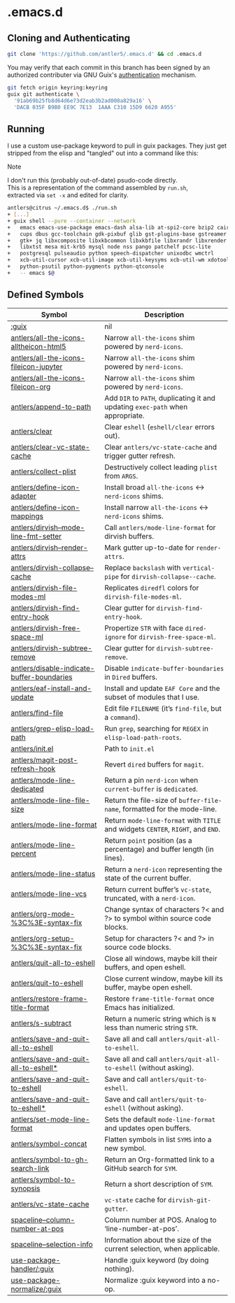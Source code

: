 <!-- SPDX-FileCopyrightText: 2024 antlers <antlers@illucid.net> -->
<!-- SPDX-License-Identifier: CC-BY-SA-4.0 -->
<!-- This file is generated from $< -->
<!-- Do not edit it directly -->
<h1>.emacs.d</h1>

## Cloning and Authenticating

``` bash
git clone 'https://github.com/antler5/.emacs.d' && cd .emacs.d
```

You may verify that each commit in this branch has been signed by an
authorized contributer via GNU Guix's
[authentication](https://guix.gnu.org/manual/en/html_node/Invoking-guix-git-authenticate.html)
mechanism.

``` bash
git fetch origin keyring:keyring
guix git authenticate \
  '91ab69b25fb8d64d6e73d2eab3b2ad008a829a16' \
  'DACB 035F B9B0 EE9C 7E13  1AAA C310 15D9 6620 A955'
```

## Running

I use a custom use-package keyword to pull in guix packages.
They just get stripped from the elisp and "tangled" out into a command
like this:

> [!NOTE]
> I don't run this (probably out-of-date) psudo-code directly.</br>
> This is a representation of the command assembled by <code>run.sh</code>,</br>
> extracted via `set -x` and edited for clarity.

``` bash
antlers@citrus ~/.emacs.d$ ./run.sh
+ [...]
+ guix shell --pure --container --network                                \
+   emacs emacs-use-package emacs-dash alsa-lib at-spi2-core bzip2 cairo \
+   cups dbus gcc-toolchain gdk-pixbuf glib gst-plugins-base gstreamer   \
+   gtk+ jq libxcomposite libxkbcommon libxkbfile libxrandr libxrender   \
+   libxtst mesa mit-krb5 mysql node nss pango patchelf pcsc-lite        \
+   postgresql pulseaudio python speech-dispatcher unixodbc wmctrl       \
+   xcb-util-cursor xcb-util-image xcb-util-keysyms xcb-util-wm xdotool  \
+   python-psutil python-pygments python-qtconsole                       \
+   -- emacs $@
```

## Defined Symbols

<table>
<thead>
<tr class="header">
<th>Symbol</th>
<th>Description</th>
</tr>
</thead>
<tbody>
<tr class="odd">
<td><a
href="https://github.com/search?q=repo%3Aantler5%2F.emacs.d%20+NOT+path%3AREADME.md+:guix&amp;type=code">:guix</a></td>
<td>nil</td>
</tr>
<tr class="even">
<td><a
href="https://github.com/search?q=repo%3Aantler5%2F.emacs.d%20+NOT+path%3AREADME.md+antlers/all-the-icons-alltheicon-html5&amp;type=code">antlers/all-the-icons-alltheicon-html5</a></td>
<td>Narrow <code class="verbatim">all-the-icons</code> shim powered by
<code class="verbatim">nerd-icons</code>.</td>
</tr>
<tr class="odd">
<td><a
href="https://github.com/search?q=repo%3Aantler5%2F.emacs.d%20+NOT+path%3AREADME.md+antlers/all-the-icons-fileicon-jupyter&amp;type=code">antlers/all-the-icons-fileicon-jupyter</a></td>
<td>Narrow <code class="verbatim">all-the-icons</code> shim powered by
<code class="verbatim">nerd-icons</code>.</td>
</tr>
<tr class="even">
<td><a
href="https://github.com/search?q=repo%3Aantler5%2F.emacs.d%20+NOT+path%3AREADME.md+antlers/all-the-icons-fileicon-org&amp;type=code">antlers/all-the-icons-fileicon-org</a></td>
<td>Narrow <code class="verbatim">all-the-icons</code> shim powered by
<code class="verbatim">nerd-icons</code>.</td>
</tr>
<tr class="odd">
<td><a
href="https://github.com/search?q=repo%3Aantler5%2F.emacs.d%20+NOT+path%3AREADME.md+antlers/append-to-path&amp;type=code">antlers/append-to-path</a></td>
<td>Add <code class="verbatim">DIR</code> to <code
class="verbatim">PATH</code>, duplicating it and updating <code
class="verbatim">exec-path</code> when appropriate.</td>
</tr>
<tr class="even">
<td><a
href="https://github.com/search?q=repo%3Aantler5%2F.emacs.d%20+NOT+path%3AREADME.md+antlers/clear&amp;type=code">antlers/clear</a></td>
<td>Clear <code class="verbatim">eshell</code> (<code
class="verbatim">eshell/clear</code> errors out).</td>
</tr>
<tr class="odd">
<td><a
href="https://github.com/search?q=repo%3Aantler5%2F.emacs.d%20+NOT+path%3AREADME.md+antlers/clear-vc-state-cache&amp;type=code">antlers/clear-vc-state-cache</a></td>
<td>Clear <code class="verbatim">antlers/vc-state-cache</code> and
trigger gutter refresh.</td>
</tr>
<tr class="even">
<td><a
href="https://github.com/search?q=repo%3Aantler5%2F.emacs.d%20+NOT+path%3AREADME.md+antlers/collect-plist&amp;type=code">antlers/collect-plist</a></td>
<td>Destructively collect leading <code class="verbatim">plist</code>
from <code class="verbatim">ARGS</code>.</td>
</tr>
<tr class="odd">
<td><a
href="https://github.com/search?q=repo%3Aantler5%2F.emacs.d%20+NOT+path%3AREADME.md+antlers/define-icon-adapter&amp;type=code">antlers/define-icon-adapter</a></td>
<td>Install broad <code class="verbatim">all-the-icons</code> &lt;-&gt;
<code class="verbatim">nerd-icons</code> shims.</td>
</tr>
<tr class="even">
<td><a
href="https://github.com/search?q=repo%3Aantler5%2F.emacs.d%20+NOT+path%3AREADME.md+antlers/define-icon-mappings&amp;type=code">antlers/define-icon-mappings</a></td>
<td>Install narrow <code class="verbatim">all-the-icons</code> &lt;-&gt;
<code class="verbatim">nerd-icons</code> shims.</td>
</tr>
<tr class="odd">
<td><a
href="https://github.com/search?q=repo%3Aantler5%2F.emacs.d%20+NOT+path%3AREADME.md+antlers/dirvish--mode-line-fmt-setter&amp;type=code">antlers/dirvish–mode-line-fmt-setter</a></td>
<td>Call <code class="verbatim">antlers/mode-line-format</code> for
dirvish buffers.</td>
</tr>
<tr class="even">
<td><a
href="https://github.com/search?q=repo%3Aantler5%2F.emacs.d%20+NOT+path%3AREADME.md+antlers/dirvish--render-attrs&amp;type=code">antlers/dirvish–render-attrs</a></td>
<td>Mark gutter up-to-date for <code
class="verbatim">render-attrs</code>.</td>
</tr>
<tr class="odd">
<td><a
href="https://github.com/search?q=repo%3Aantler5%2F.emacs.d%20+NOT+path%3AREADME.md+antlers/dirvish-collapse--cache&amp;type=code">antlers/dirvish-collapse–cache</a></td>
<td>Replace <code class="verbatim">backslash</code> with <code
class="verbatim">vertical-pipe</code> for <code
class="verbatim">dirvish-collapse--cache</code>.</td>
</tr>
<tr class="even">
<td><a
href="https://github.com/search?q=repo%3Aantler5%2F.emacs.d%20+NOT+path%3AREADME.md+antlers/dirvish-file-modes-ml&amp;type=code">antlers/dirvish-file-modes-ml</a></td>
<td>Replicates <code class="verbatim">diredfl</code> colors for <code
class="verbatim">dirvish-file-modes-ml</code>.</td>
</tr>
<tr class="odd">
<td><a
href="https://github.com/search?q=repo%3Aantler5%2F.emacs.d%20+NOT+path%3AREADME.md+antlers/dirvish-find-entry-hook&amp;type=code">antlers/dirvish-find-entry-hook</a></td>
<td>Clear gutter for <code
class="verbatim">dirvish-find-entry-hook</code>.</td>
</tr>
<tr class="even">
<td><a
href="https://github.com/search?q=repo%3Aantler5%2F.emacs.d%20+NOT+path%3AREADME.md+antlers/dirvish-free-space-ml&amp;type=code">antlers/dirvish-free-space-ml</a></td>
<td>Propertize <code class="verbatim">STR</code> with face <code
class="verbatim">dired-ignore</code> for <code
class="verbatim">dirvish-free-space-ml</code>.</td>
</tr>
<tr class="odd">
<td><a
href="https://github.com/search?q=repo%3Aantler5%2F.emacs.d%20+NOT+path%3AREADME.md+antlers/dirvish-subtree-remove&amp;type=code">antlers/dirvish-subtree-remove</a></td>
<td>Clear gutter for <code
class="verbatim">dirvish-subtree-remove</code>.</td>
</tr>
<tr class="even">
<td><a
href="https://github.com/search?q=repo%3Aantler5%2F.emacs.d%20+NOT+path%3AREADME.md+antlers/disable-indicate-buffer-boundaries&amp;type=code">antlers/disable-indicate-buffer-boundaries</a></td>
<td>Disable <code class="verbatim">indicate-buffer-boundaries</code> in
<code class="verbatim">Dired</code> buffers.</td>
</tr>
<tr class="odd">
<td><a
href="https://github.com/search?q=repo%3Aantler5%2F.emacs.d%20+NOT+path%3AREADME.md+antlers/eaf-install-and-update&amp;type=code">antlers/eaf-install-and-update</a></td>
<td>Install and update <code class="verbatim">EAF Core</code> and the
subset of modules that I use.</td>
</tr>
<tr class="even">
<td><a
href="https://github.com/search?q=repo%3Aantler5%2F.emacs.d%20+NOT+path%3AREADME.md+antlers/find-file&amp;type=code">antlers/find-file</a></td>
<td>Edit file <code class="verbatim">FILENAME</code> (it’s <code
class="verbatim">find-file</code>, but a <code
class="verbatim">command</code>).</td>
</tr>
<tr class="odd">
<td><a
href="https://github.com/search?q=repo%3Aantler5%2F.emacs.d%20+NOT+path%3AREADME.md+antlers/grep-elisp-load-path&amp;type=code">antlers/grep-elisp-load-path</a></td>
<td>Run <code class="verbatim">grep</code>, searching for <code
class="verbatim">REGEX</code> in <code
class="verbatim">elisp-load-path-roots</code>.</td>
</tr>
<tr class="even">
<td><a
href="https://github.com/search?q=repo%3Aantler5%2F.emacs.d%20+NOT+path%3AREADME.md+antlers/init.el&amp;type=code">antlers/init.el</a></td>
<td>Path to <code class="verbatim">init.el</code></td>
</tr>
<tr class="odd">
<td><a
href="https://github.com/search?q=repo%3Aantler5%2F.emacs.d%20+NOT+path%3AREADME.md+antlers/magit-post-refresh-hook&amp;type=code">antlers/magit-post-refresh-hook</a></td>
<td>Revert <code class="verbatim">dired</code> buffers for <code
class="verbatim">magit</code>.</td>
</tr>
<tr class="even">
<td><a
href="https://github.com/search?q=repo%3Aantler5%2F.emacs.d%20+NOT+path%3AREADME.md+antlers/mode-line-dedicated&amp;type=code">antlers/mode-line-dedicated</a></td>
<td>Return a pin <code class="verbatim">nerd-icon</code> when <code
class="verbatim">current-buffer</code> is <code
class="verbatim">dedicated</code>.</td>
</tr>
<tr class="odd">
<td><a
href="https://github.com/search?q=repo%3Aantler5%2F.emacs.d%20+NOT+path%3AREADME.md+antlers/mode-line-file-size&amp;type=code">antlers/mode-line-file-size</a></td>
<td>Return the file-size of <code
class="verbatim">buffer-file-name</code>, formatted for the
mode-line.</td>
</tr>
<tr class="even">
<td><a
href="https://github.com/search?q=repo%3Aantler5%2F.emacs.d%20+NOT+path%3AREADME.md+antlers/mode-line-format&amp;type=code">antlers/mode-line-format</a></td>
<td>Return <code class="verbatim">mode-line-format</code> with <code
class="verbatim">TITLE</code> and widgets <code
class="verbatim">CENTER</code>, <code class="verbatim">RIGHT</code>, and
<code class="verbatim">END</code>.</td>
</tr>
<tr class="odd">
<td><a
href="https://github.com/search?q=repo%3Aantler5%2F.emacs.d%20+NOT+path%3AREADME.md+antlers/mode-line-percent&amp;type=code">antlers/mode-line-percent</a></td>
<td>Return <code class="verbatim">point</code> position (as a
percentage) and buffer length (in lines).</td>
</tr>
<tr class="even">
<td><a
href="https://github.com/search?q=repo%3Aantler5%2F.emacs.d%20+NOT+path%3AREADME.md+antlers/mode-line-status&amp;type=code">antlers/mode-line-status</a></td>
<td>Return a <code class="verbatim">nerd-icon</code> representing the
state of the current buffer.</td>
</tr>
<tr class="odd">
<td><a
href="https://github.com/search?q=repo%3Aantler5%2F.emacs.d%20+NOT+path%3AREADME.md+antlers/mode-line-vcs&amp;type=code">antlers/mode-line-vcs</a></td>
<td>Return current buffer’s <code class="verbatim">vc-state</code>,
truncated, with a <code class="verbatim">nerd-icon</code>.</td>
</tr>
<tr class="even">
<td><a
href="https://github.com/search?q=repo%3Aantler5%2F.emacs.d%20+NOT+path%3AREADME.md+antlers/org-mode-%3C%3E-syntax-fix&amp;type=code">antlers/org-mode-%3C%3E-syntax-fix</a></td>
<td>Change syntax of characters ?&lt; and ?&gt; to symbol within source
code blocks.</td>
</tr>
<tr class="odd">
<td><a
href="https://github.com/search?q=repo%3Aantler5%2F.emacs.d%20+NOT+path%3AREADME.md+antlers/org-setup-%3C%3E-syntax-fix&amp;type=code">antlers/org-setup-%3C%3E-syntax-fix</a></td>
<td>Setup for characters ?&lt; and ?&gt; in source code blocks.</td>
</tr>
<tr class="even">
<td><a
href="https://github.com/search?q=repo%3Aantler5%2F.emacs.d%20+NOT+path%3AREADME.md+antlers/quit-all-to-eshell&amp;type=code">antlers/quit-all-to-eshell</a></td>
<td>Close all windows, maybe kill their buffers, and open eshell.</td>
</tr>
<tr class="odd">
<td><a
href="https://github.com/search?q=repo%3Aantler5%2F.emacs.d%20+NOT+path%3AREADME.md+antlers/quit-to-eshell&amp;type=code">antlers/quit-to-eshell</a></td>
<td>Close current window, maybe kill its buffer, maybe open eshell.</td>
</tr>
<tr class="even">
<td><a
href="https://github.com/search?q=repo%3Aantler5%2F.emacs.d%20+NOT+path%3AREADME.md+antlers/restore-frame-title-format&amp;type=code">antlers/restore-frame-title-format</a></td>
<td>Restore <code class="verbatim">frame-title-format</code> once Emacs
has initialized.</td>
</tr>
<tr class="odd">
<td><a
href="https://github.com/search?q=repo%3Aantler5%2F.emacs.d%20+NOT+path%3AREADME.md+antlers/s-subtract&amp;type=code">antlers/s-subtract</a></td>
<td>Return a numeric string which is <code class="verbatim">N</code>
less than numeric string <code class="verbatim">STR</code>.</td>
</tr>
<tr class="even">
<td><a
href="https://github.com/search?q=repo%3Aantler5%2F.emacs.d%20+NOT+path%3AREADME.md+antlers/save-and-quit-all-to-eshell&amp;type=code">antlers/save-and-quit-all-to-eshell</a></td>
<td>Save all and call <code
class="verbatim">antlers/quit-all-to-eshell</code>.</td>
</tr>
<tr class="odd">
<td><a
href="https://github.com/search?q=repo%3Aantler5%2F.emacs.d%20+NOT+path%3AREADME.md+antlers/save-and-quit-all-to-eshell*&amp;type=code">antlers/save-and-quit-all-to-eshell*</a></td>
<td>Save all and call <code
class="verbatim">antlers/quit-all-to-eshell</code> (without
asking).</td>
</tr>
<tr class="even">
<td><a
href="https://github.com/search?q=repo%3Aantler5%2F.emacs.d%20+NOT+path%3AREADME.md+antlers/save-and-quit-to-eshell&amp;type=code">antlers/save-and-quit-to-eshell</a></td>
<td>Save and call <code
class="verbatim">antlers/quit-to-eshell</code>.</td>
</tr>
<tr class="odd">
<td><a
href="https://github.com/search?q=repo%3Aantler5%2F.emacs.d%20+NOT+path%3AREADME.md+antlers/save-and-quit-to-eshell*&amp;type=code">antlers/save-and-quit-to-eshell*</a></td>
<td>Save and call <code class="verbatim">antlers/quit-to-eshell</code>
(without asking).</td>
</tr>
<tr class="even">
<td><a
href="https://github.com/search?q=repo%3Aantler5%2F.emacs.d%20+NOT+path%3AREADME.md+antlers/set-mode-line-format&amp;type=code">antlers/set-mode-line-format</a></td>
<td>Sets the default <code class="verbatim">mode-line-format</code> and
updates open buffers.</td>
</tr>
<tr class="odd">
<td><a
href="https://github.com/search?q=repo%3Aantler5%2F.emacs.d%20+NOT+path%3AREADME.md+antlers/symbol-concat&amp;type=code">antlers/symbol-concat</a></td>
<td>Flatten symbols in list <code class="verbatim">SYMS</code> into a
new symbol.</td>
</tr>
<tr class="even">
<td><a
href="https://github.com/search?q=repo%3Aantler5%2F.emacs.d%20+NOT+path%3AREADME.md+antlers/symbol-to-gh-search-link&amp;type=code">antlers/symbol-to-gh-search-link</a></td>
<td>Return an Org-formatted link to a GitHub search for <code
class="verbatim">SYM</code>.</td>
</tr>
<tr class="odd">
<td><a
href="https://github.com/search?q=repo%3Aantler5%2F.emacs.d%20+NOT+path%3AREADME.md+antlers/symbol-to-synopsis&amp;type=code">antlers/symbol-to-synopsis</a></td>
<td>Return a short description of <code
class="verbatim">SYM</code>.</td>
</tr>
<tr class="even">
<td><a
href="https://github.com/search?q=repo%3Aantler5%2F.emacs.d%20+NOT+path%3AREADME.md+antlers/vc-state-cache&amp;type=code">antlers/vc-state-cache</a></td>
<td><code class="verbatim">vc-state</code> cache for <code
class="verbatim">dirvish-git-gutter</code>.</td>
</tr>
<tr class="odd">
<td><a
href="https://github.com/search?q=repo%3Aantler5%2F.emacs.d%20+NOT+path%3AREADME.md+spaceline--column-number-at-pos&amp;type=code">spaceline–column-number-at-pos</a></td>
<td>Column number at POS. Analog to ‘line-number-at-pos’.</td>
</tr>
<tr class="even">
<td><a
href="https://github.com/search?q=repo%3Aantler5%2F.emacs.d%20+NOT+path%3AREADME.md+spaceline--selection-info&amp;type=code">spaceline–selection-info</a></td>
<td>Information about the size of the current selection, when
applicable.</td>
</tr>
<tr class="odd">
<td><a
href="https://github.com/search?q=repo%3Aantler5%2F.emacs.d%20+NOT+path%3AREADME.md+use-package-handler/:guix&amp;type=code">use-package-handler/:guix</a></td>
<td>Handle :guix keyword (by doing nothing).</td>
</tr>
<tr class="even">
<td><a
href="https://github.com/search?q=repo%3Aantler5%2F.emacs.d%20+NOT+path%3AREADME.md+use-package-normalize/:guix&amp;type=code">use-package-normalize/:guix</a></td>
<td>Normalize :guix keyword into a no-op.</td>
</tr>
</tbody>
</table>
